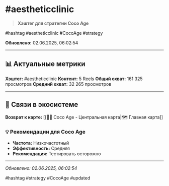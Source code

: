 # #aestheticclinic

> **Хэштег для стратегии Coco Age**

#hashtag #aestheticclinic #CocoAge #strategy

**Обновлено:** 02.06.2025, 06:02:54

---

## 📊 Актуальные метрики

**Хэштег:** #aestheticclinic
**Контент:** 5 Reels
**Общий охват:** 161 325 просмотров
**Средний охват:** 32 265 просмотров

---

## 🔗 Связи в экосистеме

**Возврат к карте:** [[🥥✨ Coco Age - Центральная карта|🗺️ Главная карта]]

### 💡 Рекомендации для Coco Age
- **Частота:** Низкочастотный
- **Эффективность:** Средняя
- **Рекомендация:** Тестировать осторожно

---

*Обновлено: 02.06.2025, 06:02:54*

#hashtag #strategy #CocoAge #updated